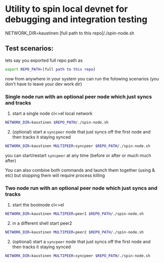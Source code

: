 # Utility to spin local devnet for debugging and integration testing
  
NETWORK_DIR=kaustinen [full path to this repo]/./spin-node.sh


## Test scenarios:
lets say you exported full repo path as 
```bash
export REPO_PATH=[full path to this repo]
```
now from anywhere in your system you can run the folowing scenarios
(you don't have to leave your dev work dir)

### Single node run with an optional peer node which just syncs and tracks


1. start a single node cl<>el local network
```bash
NETWORK_DIR=kaustinen $REPO_PATH/./spin-node.sh
```
2. (optional) start a `syncpeer` node that just syncs off the first node and then tracks it staying synced
```bash
NETWORK_DIR=kaustinen MULTIPEER=syncpeer $REPO_PATH/./spin-node.sh
```

you can start/restart `syncpeer` at any time (before or after or much much after)

You can also combine both commands and launch them together (using & etc) but stopping them will require process killing

### Two node run with an optional peer node which just syncs and tracks

1. start the bootnode cl<>el
```bash
NETWORK_DIR=kaustinen MULTIPEER=peer1 $REPO_PATH/./spin-node.sh
```
2. in a different shell start peer2
```bash
NETWORK_DIR=kaustinen MULTIPEER=peer2 $REPO_PATH/./spin-node.sh
```
2. (optional) start a `syncpeer` node that just syncs off the first node and then tracks it staying synced
```bash
NETWORK_DIR=kaustinen MULTIPEER=syncpeer $REPO_PATH/./spin-node.sh
```